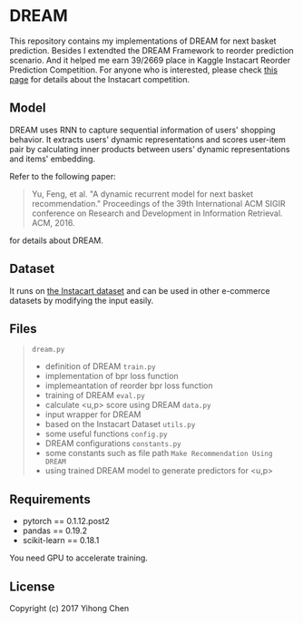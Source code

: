 # DREAM

This repository contains my implementations of DREAM for next basket prediction. Besides I extendted the DREAM Framework to reorder prediction scenario. And it helped me earn 39/2669 place in Kaggle Instacart Reorder Prediction Competition. For anyone who is interested, please check [this page](https://www.kaggle.com/c/instacart-market-basket-analysis) for details about the Instacart competition.

## Model

DREAM uses RNN to capture sequential information of users' shopping behavior. It extracts users' dynamic representations and scores user-item pair by calculating inner products between users' dynamic representations and items' embedding.  

Refer to the following paper:

> Yu, Feng, et al. "A dynamic recurrent model for next basket recommendation." Proceedings of the 39th International ACM SIGIR conference on Research and Development in Information Retrieval. ACM, 2016.

for details about DREAM.


## Dataset 

It runs on [the Instacart dataset](https://tech.instacart.com/3-million-instacart-orders-open-sourced-d40d29ead6f2) and can be used in other e-commerce datasets by modifying the input easily. 

## Files

> `dream.py`
> * definition of DREAM
> `train.py`
> * implementation of bpr loss function
> * implemeantation of reorder bpr loss function
> * training of DREAM
> `eval.py`
> * calculate <u,p> score using DREAM
> `data.py`
> * input wrapper for DREAM
> * based on the Instacart Dataset
> `utils.py`
> * some useful functions
> `config.py`
> * DREAM configurations
> `constants.py`	
> * some constants such as file path
> `Make Recommendation Using DREAM`
> * using trained DREAM model to generate predictors for <u,p> 

## Requirements

- pytorch == 0.1.12.post2
- pandas ==  0.19.2
- scikit-learn == 0.18.1

You need GPU to accelerate training.

## License

Copyright (c) 2017 Yihong Chen
